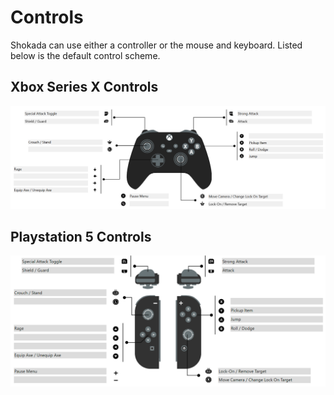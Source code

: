 # Controls

Shokada can use either a controller or the mouse and keyboard. Listed below is the default control scheme.

## Xbox Series X Controls

[![Xbox Series X](img/GameController_Xbox.png "Xbox Series X")](https://www.padcrafter.com/index.php?templates=Game+Controller+Scheme&startButton=Pause+Menu&rightStick=Move+Camera+%2F+Change+Lock+On+Target&rightStickClick=Lock-On+%2F+Remove+Target&leftBumper=Shield+%2F+Guard&rightTrigger=Strong+Attack&rightBumper=Attack&bButton=Roll+%2F+Dodge&aButton=Jump&col=%23242424%2C%23606A6E%2C%23FFFFFF&leftStickClick=Crouch+%2F+Stand&dpadLeft=&xButton=Pickup+Item&plat=0&leftTrigger=Special+Attack+Toggle&dpadDown=Equip+Axe+%2F+Unequip+Axe&dpadUp=Rage#)

## Playstation 5 Controls

[![Playstation 5](img/GameController_Playstation.png "Playstation 5")](https://www.padcrafter.com/index.php?templates=Game+Controller+Scheme&startButton=Pause+Menu&rightStick=Move+Camera+%2F+Change+Lock+On+Target&rightStickClick=Lock-On+%2F+Remove+Target&leftBumper=Shield+%2F+Guard&rightTrigger=Strong+Attack&rightBumper=Attack&bButton=Roll+%2F+Dodge&aButton=Jump&col=%23242424%2C%23606A6E%2C%23FFFFFF&leftStickClick=Crouch+%2F+Stand&dpadLeft=&xButton=Pickup+Item&plat=1&leftTrigger=Special+Attack+Toggle&dpadDown=Equip+Axe+%2F+Unequip+Axe&dpadUp=Rage#)

